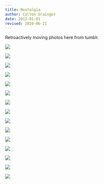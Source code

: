 ```yaml
---
title: Nostalgia 
author: Colton Grainger
date: 2012-01-01
revised: 2020-06-21
---
```


Retroactively moving photos here from tumblr.

![](attached/2012-tumblr-15.jpg)

![](attached/2012-tumblr-14.jpg)

![](attached/2012-tumblr-13.jpg)

![](attached/2012-tumblr-12.jpg)

![](attached/2012-tumblr-11.jpg)

![](attached/2012-tumblr-10.jpg)

![](attached/2012-tumblr-09.jpg)

![](attached/2012-tumblr-08.jpg)

![](attached/2012-tumblr-07.jpg)

![](attached/2012-tumblr-06.jpg)

![](attached/2012-tumblr-05.jpg)

![](attached/2012-tumblr-04.jpg)

![](attached/2012-tumblr-03.jpg)

![](attached/2012-tumblr-02.jpg)

![](attached/2012-tumblr-01.jpg)

